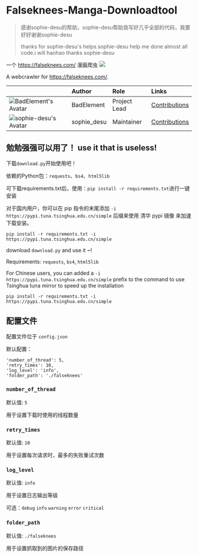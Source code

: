 # Falseknees-Manga-Downloadtool

> 感谢sophie-desu的帮助，sophie-desu帮助我写好⼏乎全部的代码，我要好好谢谢sophie-desu
> 
> thanks for sophie-desu's helps.sophie-desu help me done almost all code.i will haohao thanks sophie-desu

一个 https://falseknees.com/ 漫画爬虫
![](https://falseknees.com/imgs/falseknees.png)

A webcrawler for https://falseknees.com/.

|    | Author   | Role   | Links   |
|----|:---------|:-------|:--------|
| ![BadElement's Avatar](https://avatars3.githubusercontent.com/u/52056834?s=32) | BadElement | Project Lead | [Contributions](https://github.com/Falseknees-Manga/Falseknees-Manga-Downloadtool/commits?author=BadElement) |
| ![sophie-desu's Avatar](https://avatars3.githubusercontent.com/u/52559014?s=32) | sophie_desu | Maintainer | [Contributions](https://github.com/Falseknees-Manga/Falseknees-Manga-Downloadtool?author=sophie-desu) |

## 勉勉强强可以用了！ use it that is useless!

下载`download.py`开始使用吧！

依赖的Python包：`requests`、`bs4`、`html5lib`

可下载requirements.txt后，使用：`pip install -r requirements.txt`进行一键安装

对于国内用户，你可以在 pip 指令的末尾添加 `-i https://pypi.tuna.tsinghua.edu.cn/simple` 后缀来使用 清华 pypi 镜像 来加速下载安装。

`pip install -r requirements.txt -i https://pypi.tuna.tsinghua.edu.cn/simple`

download `download.py` and use it ~!

Requirements: `requests`, `bs4`, `html5lib`

For Chinese users, you can added a `-i https://pypi.tuna.tsinghua.edu.cn/simple` prefix to the command to use Tsinghua tuna mirror to speed up the installation

`pip install -r requirements.txt -i https://pypi.tuna.tsinghua.edu.cn/simple`

## 配置文件

配置文件位于 `config.json`

默认配置：
```
'number_of_thread': 5,
'retry_times': 10,
'log_level': 'info',
'folder_path': './falseknees'
```
### `number_of_thread`

默认值: `5`

用于设置下载时使用的线程数量

### `retry_times`

默认值: `10`

用于设置每次请求时，最多的失败重试次数

### `log_level`

默认值: `info`

用于设置日志输出等级

可选：`debug` `info` `warning` `error` `critical`

### `folder_path`

默认值: `./falseknees`

用于设置抓取到的图片的保存路径
